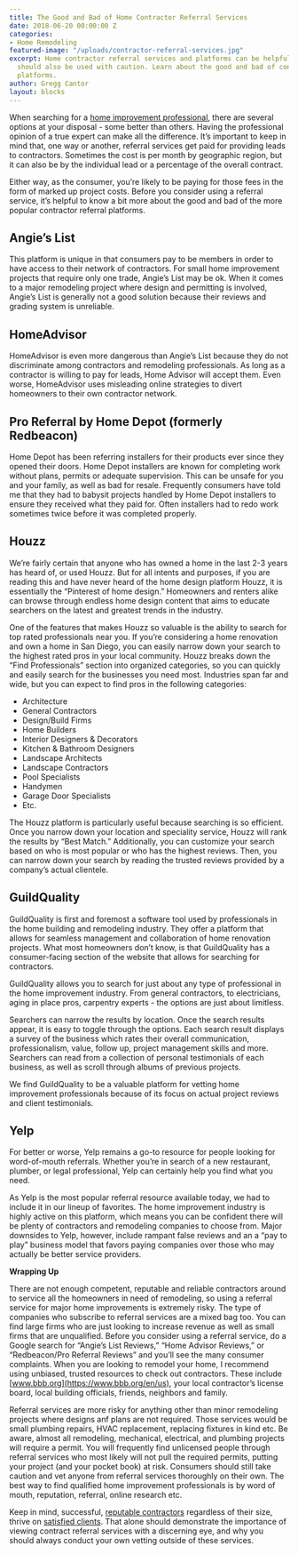 ```yaml
---
title: The Good and Bad of Home Contractor Referral Services
date: 2018-06-20 00:00:00 Z
categories:
- Home Remodeling
featured-image: "/uploads/contractor-referral-services.jpg"
excerpt: Home contractor referral services and platforms can be helpful, but they
  should also be used with caution. Learn about the good and bad of contractor referral
  platforms.
author: Gregg Cantor
layout: blocks
---
```


When searching for a [home improvement professional](/san-diego-home-remodel-services), there are several options at your disposal - some better than others. Having the professional opinion of a true expert can make all the difference. It’s important to keep in mind that, one way or another, referral services get paid for providing leads to contractors. Sometimes the cost is per month by geographic region, but it can also be by the individual lead or a percentage of the overall contract.

Either way, as the consumer, you’re likely to be paying for those fees in the form of marked up project costs. Before you consider using a referral service, it’s helpful to know a bit more about the good and bad of the more popular contractor referral platforms.

## Angie’s List

This platform is unique in that consumers pay to be members in order to have access to their network of contractors. For small home improvement projects that require only one trade, Angie’s List may be ok. When it comes to a major remodeling project where design and permitting is involved, Angie’s List is generally not a good solution because their reviews and grading system is unreliable.

## HomeAdvisor

HomeAdvisor is even more dangerous than Angie’s List because they do not discriminate among contractors and remodeling professionals. As long as a contractor is willing to pay for leads, Home Advisor will accept them. Even worse, HomeAdvisor uses misleading online strategies to divert homeowners to their own contractor network.

## Pro Referral by Home Depot (formerly Redbeacon)

Home Depot has been referring installers for their products ever since they opened their doors. Home Depot installers are known for completing work without plans, permits or adequate supervision. This can be unsafe for you and your family, as well as bad for resale. Frequently consumers have told me that they had to babysit projects handled by Home Depot installers to ensure they received what they paid for. Often installers had to redo work sometimes twice before it was completed properly.

## Houzz

We’re fairly certain that anyone who has owned a home in the last 2-3 years has heard of, or used Houzz. But for all intents and purposes, if you are reading this and have never heard of the home design platform Houzz, it is essentially the “Pinterest of home design.” Homeowners and renters alike can browse through endless home design content that aims to educate searchers on the latest and greatest trends in the industry.

One of the features that makes Houzz so valuable is the ability to search for top rated professionals near you. If you’re considering a home renovation and own a home in San Diego, you can easily narrow down your search to the highest rated pros in your local community. Houzz breaks down the “Find Professionals” section into organized categories, so you can quickly and easily search for the businesses you need most. Industries span far and wide, but you can expect to find pros in the following categories:

- Architecture
- General Contractors
- Design/Build Firms
- Home Builders
- Interior Designers & Decorators
- Kitchen & Bathroom Designers
- Landscape Architects
- Landscape Contractors
- Pool Specialists
- Handymen
- Garage Door Specialists
- Etc.

The Houzz platform is particularly useful because searching is so efficient. Once you narrow down your location and speciality service, Houzz will rank the results by “Best Match.” Additionally, you can customize your search based on who is most popular or who has the highest reviews. Then, you can narrow down your search by reading the trusted reviews provided by a company’s actual clientele.

## GuildQuality

GuildQuality is first and foremost a software tool used by professionals in the home building and remodeling industry. They offer a platform that allows for seamless management and collaboration of home renovation projects. What most homeowners don’t know, is that GuildQuality has a consumer-facing section of the website that allows for searching for contractors.

GuildQuality allows you to search for just about any type of professional in the home improvement industry. From general contractors, to electricians, aging in place pros, carpentry experts - the options are just about limitless.

Searchers can narrow the results by location. Once the search results appear, it is easy to toggle through the options. Each search result displays a survey of the business which rates their overall communication, professionalism, value, follow up, project management skills and more. Searchers can read from a collection of personal testimonials of each business, as well as scroll through albums of previous projects.

We find GuildQuality to be a valuable platform for vetting home improvement professionals because of its focus on actual project reviews and client testimonials.

## Yelp

For better or worse, Yelp remains a go-to resource for people looking for word-of-mouth referrals. Whether you’re in search of a new restaurant, plumber, or legal professional, Yelp can certainly help you find what you need.

As Yelp is the most popular referral resource available today, we had to include it in our lineup of favorites. The home improvement industry is highly active on this platform, which means you can be confident there will be plenty of contractors and remodeling companies to choose from. Major downsides to Yelp, however, include rampant false reviews and an a “pay to play” business model that favors paying companies over those who may actually be better service providers.

**Wrapping Up**

There are not enough competent, reputable and reliable contractors around to service all the homeowners in need of remodeling, so using a referral service for major home improvements is extremely risky. The type of companies who subscribe to referral services are a mixed bag too. You can find large firms who are just looking to increase revenue as well as small firms that are unqualified. Before you consider using a referral service, do a Google search for “Angie’s List Reviews,” “Home Advisor Reviews,” or “Redbeacon/Pro Referral Reviews” and you’ll see the many consumer complaints.
When you are looking to remodel your home, I recommend using unbiased, trusted resources to check out contractors. These include [www.bbb.org](https://www.bbb.org/en/us), your local contractor’s license board, local building officials, friends, neighbors and family.

Referral services are more risky for anything other than minor remodeling projects where designs anf plans are not required. Those services would be small plumbing repairs, HVAC replacement, replacing fixtures in kind etc. Be aware, almost all remodeling, mechanical, electrical, and plumbing projects will require a permit. You will frequently find unlicensed people through referral services who most likely will not pull the required permits, putting your project (and your pocket book) at risk. Consumers should still take caution and vet anyone from referral services thoroughly on their own. The best way to find qualified home improvement professionals is by word of mouth, reputation, referral, online research etc.

Keep in mind, successful, [reputable contractors](/about-murray-lampert-design-build-remodel) regardless of their size, thrive on [satisfied clients](/testimonials). That alone should demonstrate the importance of viewing contract referral services with a discerning eye, and why you should always conduct your own vetting outside of these services.
